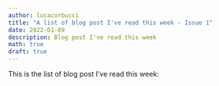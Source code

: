 ```yaml
---
author: lucacorbucci
title: "A list of blog post I've read this week - Issue 1"
date: 2022-01-09
description: Blog post I've read this week
math: true
draft: true
---
```


This is the list of blog post I've read this week:
